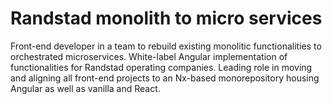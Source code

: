 <!--
  slug: randstad-micro-services
  type: fortpolio
  categories: JavaScript, HTML/CSS, UX, mobile
  tags: scrum, design system, CSS, HTML, TypeScript, Nx, Angular, Storybook, MKDocs, Cypress, i18n, a11y
  clients: Randstad
  collaboration: 
  prizes: 
  thumbnail: Randstad.png
  image:
  images: 
  inCv: true 
  inPortfolio: false
  dateFrom: 2020-10-01
  dateTo: 2023-01-24
--> 
 
# Randstad monolith to micro services

Front-end developer in a team to rebuild existing monolitic functionalities to orchestrated microservices. 
White-label Angular implementation of functionalities for Randstad operating companies. Leading role in moving and aligning all front-end projects to an Nx-based monorepository housing Angular as well as vanilla and React.
